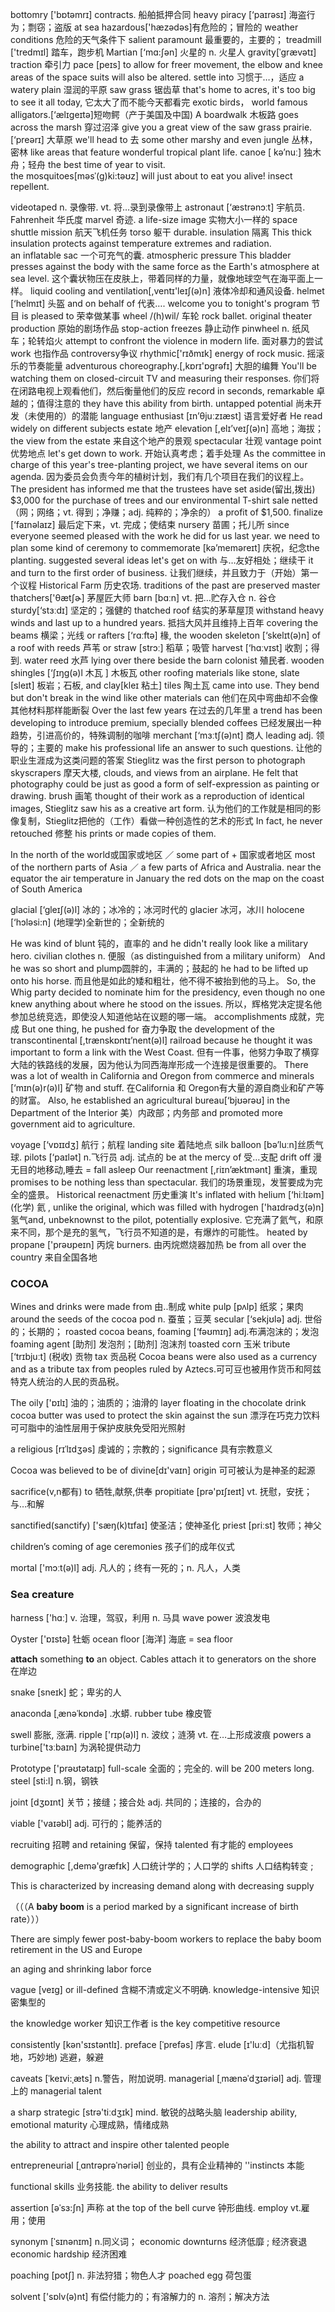 bottomry ['bɒtəmrɪ] contracts.  船舶抵押合同
heavy piracy [‘paɪrəsɪ] 海盗行为；剽窃；盗版 at sea 
hazardous['hæzədəs]有危险的；冒险的 weather conditions  危险的天气条件下
salient      paramount 最重要的，主要的；
treadmill ['tredmɪl] 踏车，跑步机 Martian [‘mɑ:ʃən] 火星的  n. 火星人 gravity[ˈgrævətɪ]
traction 牵引力  pace  [peɪs]
 to allow for freer movement, the elbow and knee areas of the space suits will also be altered.
settle into 习惯于…，适应
a watery plain 湿润的平原   saw grass 锯齿草   that's home to 
acres, it's too big to see it all today,  它太大了而不能今天都看完
exotic birds， 
world famous alligators.[‘ælɪgeɪtə]短吻鳄（产于美国及中国) 
A boardwalk  木板路  goes across the marsh 穿过沼泽
give you a great view of  the saw grass  prairie.  [‘preərɪ] 大草原
we'll head to 去 some other marshy and even jungle 丛林，密林 like areas that feature wonderful tropical plant life. 
canoe [ kə’nuː] 独木舟；轻舟
the best time of year to visit.   
the mosquitoes[məsˈ(g)ki:təʊz] will just about to eat you alive!
insect repellent. 

 videotaped   n. 录像带. vt. 将…录到录像带上
astronaut [‘æstrənɔːt] 宇航员.        Fahrenheit 华氏度
 marvel 奇迹.   a life-size image 实物大小一样的  space shuttle mission 航天飞机任务    torso 躯干  durable.  insulation 隔离
This thick insulation protects against temperature extremes and radiation.  
 an inflatable sac 一个可充气的囊.    atmospheric pressure
This bladder presses against the body with the same force as the Earth's atmosphere at sea level. 这个囊状物压在皮肤上，带着同样的力量，就像地球空气在海平面上一样。
liquid cooling and ventilation[,ventɪ'leɪʃ(ə)n] 液体冷却和通风设备. 
helmet [‘helmɪt] 头盔
and on behalf of  代表….
welcome you to tonight's program 节目    is pleased to 荣幸做某事
wheel /(h)wil/ 车轮  rock ballet.
original theater production  原始的剧场作品
stop-action freezes  静止动作
pinwheel n. 纸风车；轮转焰火
attempt to confront the violence in modern life.  面对暴力的尝试
 work 也指作品 controversy争议
rhythmic['rɪðmɪk] energy of rock music. 摇滚乐的节奏能量
adventurous choreography.[,kɒrɪ'ɒgrəfɪ]  大胆的编舞
You'll be watching them on closed-circuit TV and measuring their responses.
你们将在闭路电视上观看他们，然后衡量他们的反应
record in seconds,
remarkable 卓越的；值得注意的  they have this ability from birth.
untapped potential 尚未开发（未使用的）的潜能
language enthusiast [ɪn’θjuːzɪæst]  语言爱好者
He read widely on different subjects 
estate 地产         elevation [,elɪ’veɪʃ(ə)n] 高地；海拔；
the view from the estate 来自这个地产的景观
spectacular 壮观   vantage point 优势地点
let's get down to work.  开始认真考虑；着手处理
As the committee in charge of this year's tree-planting project, we have several items on our agenda. 因为委员会负责今年的植树计划，我们有几个项目在我们的议程上。
The president has informed me that the trustees have set aside(留出,拨出) $3,000 for the purchase of trees and our environmental T-shirt sale netted（网；网络；vt. 得到；净赚；adj. 纯粹的；净余的） a profit of $1,500.
finalize [‘faɪnəlaɪz] 最后定下来，vt. 完成；使结束
nursery 苗圃；托儿所
since everyone seemed pleased with the work he did for us last year. 
we need to plan some kind of ceremony to commemorate [kə’meməreɪt] 庆祝，纪念the planting. 
suggested several ideas
let's get on with 与…友好相处；继续干 it and turn to the first order of business. 让我们继续，并且致力于（开始）第一个议程
Historical Farm 历史农场. traditions of the past are preserved
master thatchers['θætʃɚ] 茅屋匠大师
barn [bɑːn] vt. 把…贮存入仓 n. 谷仓
sturdy[‘stɜːdɪ] 坚定的；强健的 thatched roof 结实的茅草屋顶
withstand heavy winds and last up to a hundred years. 抵挡大风并且维持上百年
 covering the beams 横梁；光线 or rafters [‘rɑːftə] 椽, the wooden skeleton [‘skelɪt(ə)n] of a roof with reeds 芦苇 or straw [strɔː] 稻草；吸管
harvest [‘hɑːvɪst] 收割；得到.   water reed 水芦 lying over there beside the barn
colonist 殖民者.  wooden shingles [‘ʃɪŋg(ə)l 木瓦 ] 木板瓦
other roofing materials like stone, slate [sleɪt] 板岩；石板, and clay[kleɪ 粘土] tiles 陶土瓦 came into use. 
They bend but don't break in the wind like other materials can 他们在风中弯曲却不会像其他材料那样能断裂
Over the last few years 在过去的几年里
a trend has been developing to introduce premium, specially blended coffees 已经发展出一种趋势，引进高价的，特殊调制的咖啡
merchant [‘mɜːtʃ(ə)nt] 商人
leading adj. 领导的；主要的
make his professional life an answer to such questions. 让他的职业生涯成为这类问题的答案
Stieglitz was the first person to photograph skyscrapers 摩天大楼, clouds, and views from an airplane. 
He felt that photography could be just as good a form of self-expression as painting or drawing. 
brush  画笔
thought of their work as a reproduction of identical images, Stieglitz saw his as a creative art form.
认为他们的工作就是相同的影像复制，Stieglitz把他的（工作）看做一种创造性的艺术的形式
In fact, he never retouched 修整 his prints or made copies of them.

In the north of the world或国家或地区      ／ some part of + 国家或者地区
most of the northern parts of Asia   ／ a few parts of Africa and Australia.
near the equator 
 the air temperature in January
the red dots on the map 
on the coast of South America

 glacial  [‘gleɪʃ(ə)l]  冰的；冰冷的；冰河时代的
glacier  冰河，冰川
holocene [‘hɔləsi:n] (地理学)全新世的；全新统的

He was kind of blunt 钝的，直率的 and he didn't really look like a military hero. 
civilian clothes n. 便服（as distinguished from a military uniform）
And he was so short and plump圆胖的，丰满的；鼓起的 he had to be lifted up onto his horse. 
而且他是如此的矮和粗壮，他不得不被抬到他的马上。
So, the Whig party decided to nominate him for the presidency, even though no one knew anything about where he stood on the issues. 
所以，辉格党决定提名他参加总统竞选，即使没人知道他站在议题的哪一端。
accomplishments 成就，完成
But one thing, he pushed for 奋力争取 the development of the transcontinental [,trænskɒntɪ’nent(ə)l] railroad because he thought it was important to form a link with the West Coast. 
但有一件事，他努力争取了横穿大陆的铁路线的发展，因为他认为同西海岸形成一个连接是很重要的。
There was a lot of wealth in California and Oregon from commerce and minerals [‘mɪn(ə)r(ə)l] 矿物 and stuff.  在California 和 Oregon有大量的源自商业和矿产等的财富。
Also, he established an agricultural bureau[‘bjʊərəʊ] in the Department of the Interior  美）内政部；内务部 and promoted more government aid to agriculture. 

voyage [‘vɒɪɪdʒ] 航行；航程         landing site 着陆地点
silk balloon [bə’luːn]丝质气球.     pilots [‘paɪlət]  n.飞行员  adj. 试点的
be at the mercy of 受…支配
drift off  漫无目的地移动,睡去 = fall asleep
Our reenactment [,riɪn’æktmənt] 重演，重现 promises to be nothing less than spectacular. 
我们的场景重现，发誓要成为完全的盛景。
Historical reenactment 历史重演
It's inflated with helium [‘hiːlɪəm] (化学) 氦 , unlike the original, which was filled with hydrogen ['haɪdrədʒ(ə)n] 氢气and, unbeknownst to the pilot, potentially explosive. 
它充满了氦气，和原来不同，那个是充的氢气，飞行员不知道的是，有爆炸的可能性。
heated by propane ['prəʊpeɪn] 丙烷 burners.  由丙烷燃烧器加热
be from all over the country  来自全国各地

### COCOA

 Wines  and  drinks  were  made  from 由..制成  white  pulp [pʌlp] 纸浆；果肉  around  the  seeds  of  the  cocoa  pod n. 蚕茧；豆荚
secular [‘sekjʊlə] adj. 世俗的；长期的；  roasted  cocoa  beans,
foaming [‘fəʊmɪŋ] adj.布满泡沫的；发泡 foaming agent [助剂] 发泡剂；[助剂] 泡沫剂 toasted  corn 玉米
tribute [‘trɪbjuːt] (税收) 贡物 tax 贡品税
 Cocoa  beans  were  also  used  as  a  currency  and  as  a  tribute  tax  from  peoples  ruled  by  Aztecs.可可豆也被用作货币和阿兹特克人统治的人民的贡品税。

 The  oily ['ɒɪlɪ] 油的；油质的；油滑的  layer  floating  in  the  chocolate  drink  cocoa  butter  was  used  to  protect  the  skin  against  the  sun 漂浮在巧克力饮料可可脂中的油性层用于保护皮肤免受阳光照射

a  religious [rɪˈlɪdʒəs]  虔诚的；宗教的；significance 具有宗教意义

 Cocoa  was  believed  to  be  of  divine[dɪ'vaɪn]  origin 可可被认为是神圣的起源

sacrifice(v,n都有) to 牺牲,献祭,供奉 propitiate [prə'pɪʃɪeɪt] vt. 抚慰，安抚；与…和解

sanctified(sanctify) ['sæŋ(k)tɪfaɪ] 使圣洁；使神圣化                      priest [priːst]  牧师；神父

children’s  coming  of  age  ceremonies  孩子们的成年仪式

mortal ['mɔːt(ə)l] adj. 凡人的；终有一死的；n. 凡人，人类

### Sea creature

harness ['hɑː] v. 治理，驾驭，利用 n. 马具  wave  power  波浪发电 

Oyster ['ɒɪstə]  牡蛎   ocean floor [海洋] 海底 = sea floor

 **attach** something **to** an object.    Cables  attach  it  to  generators  on  the  shore 在岸边

snake [sneɪk] 蛇；卑劣的人

anaconda  [ˌænəˈkɒndə] .水蟒.    rubber  tube 橡皮管

swell  膨胀, 涨满.  ripple ['rɪp(ə)l]  n. 波纹；涟漪 vt. 在…上形成波痕  powers  a  turbine['tɜːbaɪn]  为涡轮提供动力

Prototype ['prəʊtətaɪp]      full-scale 全面的；完全的.  will  be  200  meters  long.         steel [sti:l] n.钢，钢铁

joint [dʒɒɪnt] 关节；接缝；接合处  adj. 共同的；连接的，合办的

viable ['vaɪəbl] adj. 可行的；能养活的

recruiting 招聘 and  retaining 保留，保持 talented 有才能的  employees 

demographic [,demə'græfɪk]   人口统计学的；人口学的 shifts 人口结构转变 ;

This  is  characterized  by  increasing  demand  along  with  decreasing  supply

（（（A **baby boom** is a period marked by a significant increase of birth rate）））

  There  are  simply  fewer  post-baby-boom  workers  to  replace  the  baby  boom  retirement  in  the  US  and  Europe

 an  aging  and  shrinking  labor  force

vague [veɪg]  or  ill-defined 含糊不清或定义不明确.   knowledge-intensive 知识密集型的

 the  knowledge  worker 知识工作者 is  the  key  competitive  resource

consistently  [kən'sɪstəntlɪ].            preface [ˈprefəs] 序言.   elude [ɪ'luːd]（尤指机智地，巧妙地) 逃避，躲避

caveats [ˈkeɪvi:ˌæts] n.警告，附加说明.   managerial  [ˌmænəˈdʒɪəriəl] adj. 管理上的 managerial  talent

a  sharp  strategic  [strə'tiːdʒɪk] mind.  敏锐的战略头脑   leadership  ability,  emotional  maturity  心理成熟，情绪成熟

the  ability  to  attract  and  inspire  other  talented  people 

entrepreneurial [ˌɑntrəprəˈnəriəl]  创业的，具有企业精神的  ''instincts 本能

 functional  skills 业务技能.   the  ability  to  deliver  results

  assertion [əˈsɜ:ʃn]     声称            at  the  top  of  the  bell  curve  钟形曲线.   employ vt.雇用；使用

synonym [ˈsɪnənɪm] n.同义词；    economic  downturns  经济低靡 ; 经济衰退  economic  hardship 经济困难

poaching [potʃ]  n. 非法狩猎；物色人才        poached egg 荷包蛋

solvent ['sɒlv(ə)nt]  有偿付能力的；有溶解力的 n. 溶剂；解决方法